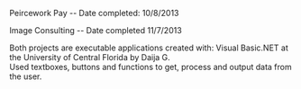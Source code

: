 Peircework Pay --  Date completed: 10/8/2013

Image Consulting -- Date completed 11/7/2013 

Both projects are executable applications created with: Visual Basic.NET at the University of Central Florida by Daija G.   
Used textboxes, buttons and functions to get, process and output data from the user.   



